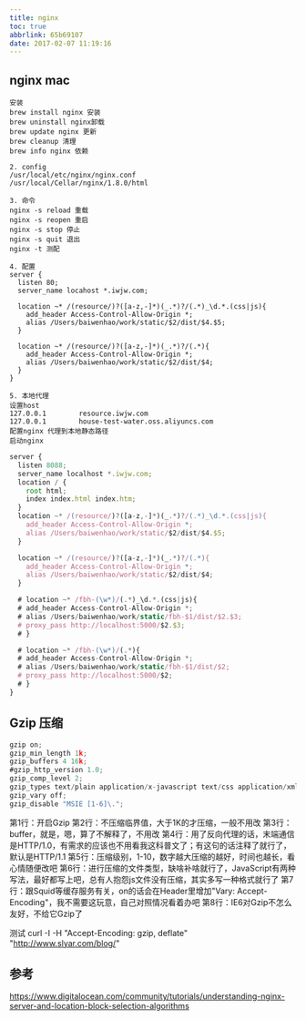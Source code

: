 ```yaml
---
title: nginx
toc: true
abbrlink: 65b69107
date: 2017-02-07 11:19:16
---
```


## nginx mac
```
安装
brew install nginx 安装
brew uninstall nginx卸载
brew update nginx 更新
brew cleanup 清理
brew info nginx 依赖

2. config
/usr/local/etc/nginx/nginx.conf
/usr/local/Cellar/nginx/1.8.0/html

3. 命令
nginx -s reload 重载
nginx -s reopen 重启
nginx -s stop 停止
nginx -s quit 退出
nginx -t 测配

4. 配置
server {
  listen 80;
  server_name locahost *.iwjw.com;

  location ~* /(resource/)?([a-z,-]*)(_.*)?/(.*)_\d.*.(css|js){
    add_header Access-Control-Allow-Origin *;
    alias /Users/baiwenhao/work/static/$2/dist/$4.$5;
  }

  location ~* /(resource/)?([a-z,-]*)(_.*)?/(.*){
    add_header Access-Control-Allow-Origin *;
    alias /Users/baiwenhao/work/static/$2/dist/$4;
  }
}

5. 本地代理
设置host
127.0.0.1        resource.iwjw.com
127.0.0.1        house-test-water.oss.aliyuncs.com
配置nginx 代理到本地静态路径
启动nginx
```

```js
server {
  listen 8088;
  server_name localhost *.iwjw.com;
  location / {
    root html;
    index index.html index.htm;
  }
  location ~* /(resource/)?([a-z,-]*)(_.*)?/(.*)_\d.*.(css|js){
    add_header Access-Control-Allow-Origin *;
    alias /Users/baiwenhao/work/static/$2/dist/$4.$5;
  }

  location ~* /(resource/)?([a-z,-]*)(_.*)?/(.*){
    add_header Access-Control-Allow-Origin *;
    alias /Users/baiwenhao/work/static/$2/dist/$4;
  }

  # location ~* /fbh-(\w*)/(.*)_\d.*.(css|js){
  # add_header Access-Control-Allow-Origin *;
  # alias /Users/baiwenhao/work/static/fbh-$1/dist/$2.$3;
  # proxy_pass http://localhost:5000/$2.$3;
  # }

  # location ~* /fbh-(\w*)/(.*){
  # add_header Access-Control-Allow-Origin *;
  # alias /Users/baiwenhao/work/static/fbh-$1/dist/$2;
  # proxy_pass http://localhost:5000/$2;
  # }
}
```

## Gzip 压缩
```js
gzip on;
gzip_min_length 1k;
gzip_buffers 4 16k;
#gzip_http_version 1.0;
gzip_comp_level 2;
gzip_types text/plain application/x-javascript text/css application/xml text/javascript application/x-httpd-php image/jpeg image/gif image/png;
gzip_vary off;
gzip_disable "MSIE [1-6]\.";
```

第1行：开启Gzip
第2行：不压缩临界值，大于1K的才压缩，一般不用改
第3行：buffer，就是，嗯，算了不解释了，不用改
第4行：用了反向代理的话，末端通信是HTTP/1.0，有需求的应该也不用看我这科普文了；有这句的话注释了就行了，默认是HTTP/1.1
第5行：压缩级别，1-10，数字越大压缩的越好，时间也越长，看心情随便改吧
第6行：进行压缩的文件类型，缺啥补啥就行了，JavaScript有两种写法，最好都写上吧，总有人抱怨js文件没有压缩，其实多写一种格式就行了
第7行：跟Squid等缓存服务有关，on的话会在Header里增加"Vary: Accept-Encoding"，我不需要这玩意，自己对照情况看着办吧
第8行：IE6对Gzip不怎么友好，不给它Gzip了

测试
curl -I -H "Accept-Encoding: gzip, deflate" "http://www.slyar.com/blog/"

## 参考
https://www.digitalocean.com/community/tutorials/understanding-nginx-server-and-location-block-selection-algorithms
